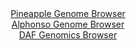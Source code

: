 <div id="Pineapple_Genome_Browser" align="center">
  <a href="https://igv.org/app/?sessionURL=blob:zZJda9swFIb_i6BlA8eW7MSODWUkbbOGdl3X4IamFHNiy45a21Ik2W4S8t.nlY3drNBcbAx0IR308Z5Hzw61VCrGaxQh1yYDmxBkIbXi3QwqUdJrqKhCUQ6lohaSNKeS1ilF0Q7loDTEt1fm5EproSLHYVr0KqgLbivPhgq2vIZO2SmvnFNelrDkEjSXyhlLaLnDirbX0SUIYZu3PXvgZKDBgVKseK24I2hdJJ25L_lVSgpa84omVVNq9hogMXlMxszO4dNoPhulKVXqkm6m2cnocjq6887jxWf_dBF_vZjH_vx4xooadCPpiczzbkqGR.4Yj2_C8y9tNQtSs.L9G78i_SPv7Pj8RTBJ1QkJyLDvDf2ha.CwOqMv_1PfZrADe2fB0xSq8dmcXTRZBp6adeTInaR3k7aJ_9i5h_YWKnnaGBtQupJBRLDlYd8auH7vx5QMLYxDw0dyhqKHRwtpCemz2f6wQ3ojjDNI0XXzqo.FuMyoRFEvxDggYegO.kEfhyHZWzvUyPLvwZ3Et2GA3ZHr.knOSm2EzhJVC2VDXdttmtvF9kCaHX2ustG9kWeyZbliq8tu4T4Zla5W7O6Uv8HTQub51080zb4n1T9x7z1BbL08VLh7uH4R9Gqxjr.JFhs05UIML7p1uhbd9E1Ah8HJuaxAm_2mYpY_nWtBMqi1KbRMsSUrmd7MDUfeoYi4nlEXpbzkxkUki.UHbGGLDPDH34p6.8f9dw--">Pineapple Genome Browser</a>
</div>
<div id="Alphonso_Genome_Browser" align="center">
  <a href="https://igv.org/app/?sessionURL=blob:zZL_S.MwGMb_l4ByB13b9KstyDF10.nccLs5VKSkXdpG2yQmWes69r.bkzvulxPcD3ccBJK8JHmf58lnCxosJGEUxMAxoW9CCAwgS9bOUc0rPEE1liDOUSWxAQTOscA0wyDeghxJhRazsb5ZKsVlbFlE8V6NaMFM6ZqoRh2jqJVmxmrrlFUVSplAiglpnQjUMIsUTa_FKeLc1L1d07dWSCELVbxkVDKLY1okrX4v.VVKCkxZjZN6XSnyLiDRerTGlZmjb_3lvJ9lWMorvBmtjvtXo_6tO1jcnwen94vpxXIRLA_npKBIrQU.9oPpgTMcOpPQo14.enpN_ZNJO8LDagSfD9yzw8ErJwLLYxjCI889CkJPR0PoCr_.T671IHs6HzX5ZDMob6_bsI3Sm_TMDfIOXsBL7_oD3zsDVCxbaxJAVoowhrbh2oHhO0HvxxIeGbYd6XQEIyB.eDSAEih71scftkBtuOYFSPyyfkfHAEyssABxL7LtEEaR43uhZ0cR3BlbsBbV34t2uJhFoe30HSdIclIpDfMqkZRLE1FqNlluFt2eWd65dzPeDcoxn5XTZTeVl99fJBuf2n37Q4Z06_fv00Y_o.ifUPcZIaZK90UtDTqv5DeVf.CczO7quZ6683Tx1Mymk5K0f4zI14b3iydnokZKn9cVvf1JXIMEQVTpQkMkSUlF1Gapk2QtiKHjanBBxiqmSQSiSL_Yhm1A3_76G1B397h7Aw--">Alphonso Genome Browser</a>
</div>


<div id="DAF_Genomics_Browser" align="center">
  <a href="https://ink-blot.github.io/?sessionURL=blob:tZFra9swFIb_i6D95Jtkx44NYXh12oau7UjwwlpKOJHlWNS2PEmum4b89wmvY7BRxqADSUicy_vqPAf0xKTiokUJIg6eOBgjC6lKDCtouprdQMMUSkqoFbOQZCWTrKUMJQdUgtKQLz.ZykrrTiWuW0Bp71grGk6Vo3wHOluJXlfMpNrEgQZeRAuDcqhoTLIGF.quEq0SLlDKlLI9t2PtbjOAOX7GNmNLtmn6WvNRdWNMGGOFU4Jxy9uCPf_FyH9QNot_SNerdKy_YvtFMUuvFukXf57fXYRnd_nt5ToP16crvmtB95LNsuyifHq5ofHlRJ6QcxzEi21cfPx6nXGSnvjZ6fy545KpGY7wNPCnxCfoaKFa0N5AQLSSOMGBFZGpRYLAfr36k9BMQQqOkvsHC2kJ9NGk3x.Q3ncGFVLsWz9Ss5CQBZMosWPPi3Ack0kQBV4c46N1QL2s35nleb6MI4.khITOFhqjX_J6HKAR.jP4XiB_62z2v4LyMQ3LbDhb7oc.wnw7jz6npr3sbx_fwGShN79VCtmANqEfz1coUBu1hrX6FxX_.HD8Dg--">DAF Genomics Browser</a>
</div>
